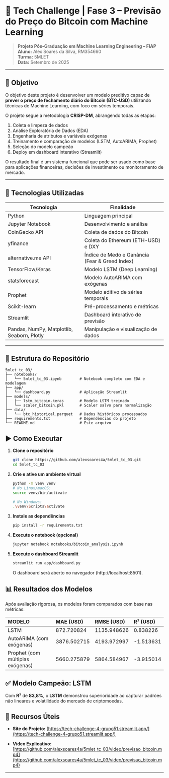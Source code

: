 # 🚀 Tech Challenge | Fase 3 – Previsão do Preço do Bitcoin com Machine Learning

> **Projeto Pós-Graduação em Machine Learning Engineering – FIAP**  
> **Aluno:** Alex Soares da Silva, RM354660  
> **Turma:** 5MLET  
> **Data:** Setembro de 2025

---

## 🎯 Objetivo

O objetivo deste projeto é desenvolver um modelo preditivo capaz de **prever o preço de fechamento diário do Bitcoin (BTC-USD)** utilizando técnicas de Machine Learning, com foco em séries temporais.

O projeto segue a metodologia **CRISP-DM**, abrangendo todas as etapas:
1. Coleta e limpeza de dados
2. Análise Exploratória de Dados (EDA)
3. Engenharia de atributos e variáveis exógenas
4. Treinamento e comparação de modelos (LSTM, AutoARIMA, Prophet)
5. Seleção do modelo campeão
6. Deploy em dashboard interativo (Streamlit)

O resultado final é um sistema funcional que pode ser usado como base para aplicações financeiras, decisões de investimento ou monitoramento de mercado.

---

## 🔧 Tecnologias Utilizadas

| Tecnologia | Finalidade |
|----------|------------|
| Python | Linguagem principal |
| Jupyter Notebook | Desenvolvimento e análise |
| CoinGecko API | Coleta de dados do Bitcoin |
| yfinance | Coleta do Ethereum (ETH-USD) e DXY |
| alternative.me API | Índice de Medo e Ganância (Fear & Greed Index) |
| TensorFlow/Keras | Modelo LSTM (Deep Learning) |
| statsforecast | Modelo AutoARIMA com exógenas |
| Prophet | Modelo aditivo de séries temporais |
| Scikit-learn | Pré-processamento e métricas |
| Streamlit | Dashboard interativo de previsão |
| Pandas, NumPy, Matplotlib, Seaborn, Plotly | Manipulação e visualização de dados |

---

## 📁 Estrutura do Repositório
```
5mlet_tc_03/
├── notebooks/
│   └── 5mlet_tc_03.ipynb        # Notebook completo com EDA e modelagem
├── app/
│   └── dashboard.py             # Aplicação Streamlit
├── models/
│   ├── lstm_bitcoin.keras       # Modelo LSTM treinado
│   └── scaler_bitcoin.pkl       # Scaler salvo para normalização
├── data/
│   └── btc_historical.parquet   # Dados históricos processados
├── requirements.txt             # Dependências do projeto
└── README.md                    # Este arquivo
```

## ▶️ Como Executar

1. **Clone o repositório**
    ```bash
    git clone https://github.com/alexsoares4a/5mlet_tc_03.git
    cd 5mlet_tc_03
    ```

2.  **Crie e ative um ambiente virtual**
    ```bash
    python -m venv venv
    # No Linux/macOS:
    source venv/bin/activate

    # No Windows:
    .\venv\Scripts\activate
    ```

3. **Instale as dependências**
    ```bash
    pip install -r requirements.txt
    ```

4. **Execute o notebook (opcional)**
    ```bash
    jupyter notebook notebooks/bitcoin_analysis.ipynb
    ```

4. **Execute o dashboard Streamlit**
    ```bash
    streamlit run app/dashboard.py
    ```
    O dashboard será aberto no navegador (http://localhost:8501).

## 📊 Resultados dos Modelos 

Após avaliação rigorosa, os modelos foram comparados com base nas métricas: 

| MODELO | MAE (USD) | RMSE (USD) | R² (USD) | 
|:----------|:-----------|:----------|:----------| 
| LSTM | 872.720824 | 1135.948626 | 0.838226 |
| AutoARIMA (com exógenas)| 3876.502715 | 4193.972997 | -1.513631 |
| Prophet (com múltiplas exógenas) | 5660.275879 | 5864.584967 | -3.915014 |
 

## ✅ Modelo Campeão: LSTM
Com **R²** de **83,8%**, o **LSTM** demonstrou superioridade ao capturar padrões não lineares e volatilidade do mercado de criptomoedas. 
 
## 📎 Recursos Úteis

*   **Site do Projeto:** [https://tech-challenge-4-grupo51.streamlit.app/](https://tech-challenge-4-grupo51.streamlit.app/)

*   **Vídeo Explicativo:** [https://github.com/alexsoares4a/5mlet_tc_03/video/previsao_bitcoin.mp4](https://github.com/alexsoares4a/5mlet_tc_03/video/previsao_bitcoin.mp4)

---
     